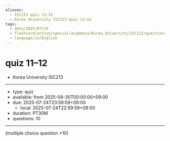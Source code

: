 ```yaml
---
aliases:
  - ISC213 quiz 11–12
  - Korea University ISC213 quiz 11–12
tags:
  - date/2025/07/24
  - flashcard/active/special/academia/Korea_University/ISC213/questions/quiz_11–12
  - language/in/English
---
```


# quiz 11–12

- Korea University ISC213

---

- type: quiz
- available: from 2025-06-30T00:00:00+09:00
- due: 2025-07-24T23:59:59+09:00
  - local: 2025-07-24T22:59:59+08:00
- duration: PT30M
- questions: 10

---

\(multiple choice question ×10\)

